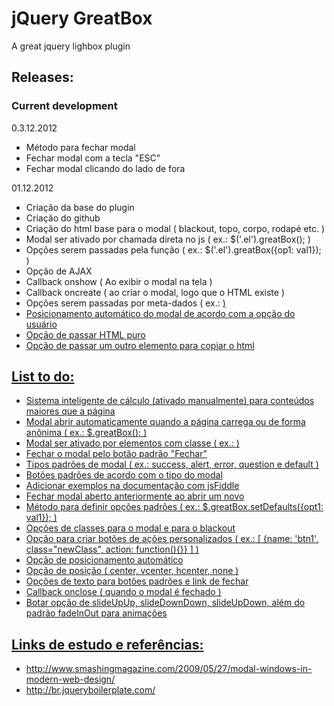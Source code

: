 jQuery GreatBox
===============
A great jquery lighbox plugin

Releases:
---------
### Current development ###
0.3.12.2012
+	Método para fechar modal
+	Fechar modal com a tecla "ESC"
+	Fechar modal clicando do lado de fora

01.12.2012
+	Criação da base do plugin
+	Criação do github
+	Criação do html base para o modal ( blackout, topo, corpo, rodapé etc. )
+	Modal ser ativado por chamada direta no js ( ex.: $('.el').greatBox(); )
+	Opções serem passadas pela função ( ex.: $('.el').greatBox({op1: val1}); )
+	Opção de AJAX
+	Callback onshow	( Ao exibir o modal na tela )
+	Callback oncreate ( ao criar o modal, logo que o HTML existe ) 
+	Opções serem passadas por meta-dados ( ex.: <a href="#noAjax" class="greatBoxLink" data-option1="value1" /> )
+	Posicionamento automático do modal de acordo com a opção do usuário
+	Opção de passar HTML puro
+	Opção de passar um outro elemento para copiar o html

List to do:
-----------
+	Sistema inteligente de cálculo (ativado manualmente) para conteúdos maiores que a página
+	Modal abrir automaticamente quando a página carrega ou de forma anônima ( ex.: $.greatBox(); )
+	Modal ser ativado por elementos com classe ( ex.: <a href="ajax.html" class="greatBoxLink" /> )
+	Fechar o modal pelo botão padrão "Fechar"
+	Tipos padrões de modal ( ex.: success, alert, error, question e default )
+	Botões padrões de acordo com o tipo do modal
+	Adicionar exemplos na documentação com jsFiddle
+	Fechar modal aberto anteriormente ao abrir um novo
+	Método para definir opções padrões ( ex.: $.greatBox.setDefaults({opt1: val1}); )
+	Opções de classes para o modal e para o blackout
+	Opção para criar botões de ações personalizados ( ex.: [ {name: 'btn1', class="newClass", action: function(){}} ] )
+	Opção de posicionamento automático
+	Opção de posição ( center, vcenter, hcenter, none )
+	Opções de texto para botões padrões e link de fechar
+	Callback onclose ( quando o modal é fechado )
+	Botar opção de slideUpUp, slideDownDown, slideUpDown, além do padrão fadeInOut para animações

Links de estudo e referências:
------------------------------
+	http://www.smashingmagazine.com/2009/05/27/modal-windows-in-modern-web-design/
+	http://br.jqueryboilerplate.com/